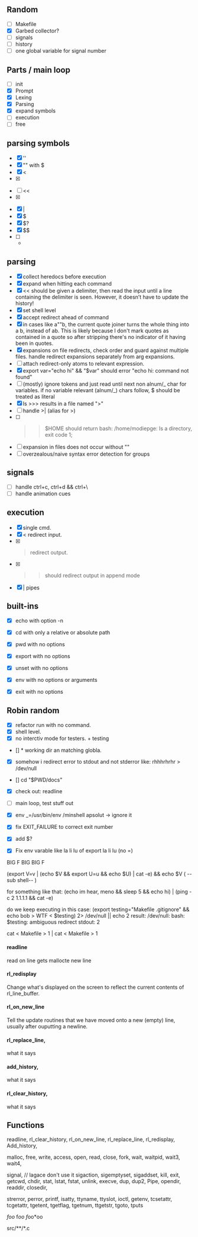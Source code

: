 

## Random
- [ ] Makefile
- [x] Garbed collector?
- [ ] signals
- [ ] history
- [ ] one global variable for signal number

## Parts / main loop
- [ ] init
- [x] Prompt
- [x] Lexing
- [x] Parsing
- [x] expand symbols
- [ ] execution
- [ ] free

## parsing symbols
- [x] ''
- [x] "" with $
- [x] <
- [x] >
- [ ] <<
- [x] >>
- [x] |
- [x] $
- [x] $?
- [x] $$
- [ ] *

## parsing
- [x] collect heredocs before execution
- [x] expand when hitting each command
- [x] << should be given a delimiter, then read the input until a line containing the
delimiter is seen. However, it doesn’t have to update the history!
- [x] set shell level
- [x] accept redirect ahead of command
- [x] in cases like a""b, the current quote joiner turns the whole thing into a b, instead of ab. This is likely because I don't mark quotes as contained in a quote so after stripping there's no indicator of it having been in quotes.
- [x] expansions on file redirects, check order and guard against multiple files. handle redirect expansions separately from arg expansions.
- [ ] attach redirect-only atoms to relevant expression.
- [x] export var="echo hi" && "$var" should error "echo hi: command not found"
- [ ] (mostly) ignore tokens and just read until next non alnum/_ char for variables. if no variable relevant (alnum/_) chars follow, $ should be treated as literal
- [x] ls >>> results in a file named ">"
- [ ] handle >| (alias for >)
- [ ] >> $HOME should return bash: /home/modiepge: Is a directory, exit code 1;
- [ ] expansion in files does not occur without ""
- [ ] overzealous/naive syntax error detection for groups

## signals
- [ ] handle ctrl+c, ctrl+d && ctrl+\
- [ ] handle animation cues

## execution
- [x] single cmd.
- [x] < redirect input.
- [x] > redirect output.
- [x] >> should redirect output in append mode
- [x] | pipes

## built-ins
- [x] echo		with option -n
- [x] cd		with only a relative or absolute path
- [x] pwd		with no options
- [x] export	with no options
- [x] unset		with no options
- [x] env		with no options or arguments
- [x] exit		with no options




## Robin random
- [x] refactor run with no command.
- [x] shell level.
- [x] no interctiv mode for testers. + testing
- [] * working dir an matching globla.
- [x] somehow i redirect error to stdout and not stderror like: rhhhrhrhr > /dev/null

- [] cd "$PWD/docs"

- [x] check out: readline
- [ ] main loop, test stuff out

- [x] env _=/usr/bin/env  /minshell apsolut -> ignore it
- [x] fix EXIT_FAILURE to correct exit number

- [x] add $?
- [x] Fix env varable like la li lu   of export la li lu (no =)

BIG F BIG BIG F

(export V=v | (echo $V && export U=u && echo $U) | cat -e) && echo $V
              (        --sub shell--           )

for something like that:
(echo im hear, meno && sleep 5 && echo hi) | (ping -c 2 1.1.1.1 && cat -e)

do we keep executing in this case:
(export testing="Makefile .gitignore" && echo bob > WTF < $testing) 2> /dev/null  || echo 2
result:
/dev/null: bash: $testing: ambiguous redirect
stdout: 2

cat < Makefile > 1 | cat < Makefile > 1




#### readline
read on line gets mallocte new line

#### rl_redisplay
Change what's displayed on the screen to reflect the current contents of rl_line_buffer.

#### rl_on_new_line
Tell the update routines that we have moved onto a new (empty) line, usually after ouputting a newline.

#### rl_replace_line,
what it says
#### add_history,
what it says
#### rl_clear_history,
what it says



## Functions
readline, rl_clear_history, rl_on_new_line,
rl_replace_line, rl_redisplay, Add_history,

malloc, free,
write, access, open, read,
close,
fork,
wait, waitpid, wait3, wait4,

signal, // lagace don't use it
sigaction, sigemptyset, sigaddset, kill,
exit,
getcwd,
chdir, stat, lstat, fstat, unlink,
execve,
dup, dup2, Pipe,
opendir, readdir, closedir,

strerror, perror, printf,
isatty, ttyname, ttyslot, ioctl,
getenv,
tcsetattr, tcgetattr,
tgetent, tgetflag, tgetnum, ttgetstr, tgoto, tputs

*foo*
f*oo
f*oo*oo

src/**/*.c
